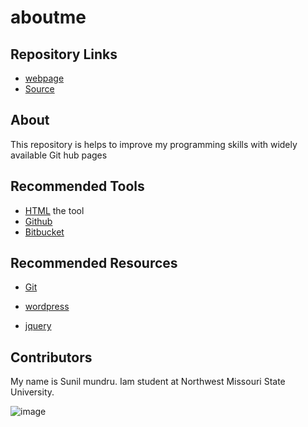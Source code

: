 # aboutme

## Repository Links
- [webpage](https://sunilmundru.github.io/aboutme/)
- [Source](https://github.com/sunilmundru/aboutme/edit/master/README.md)

## About
This repository is helps to improve my programming skills with widely available Git hub pages

## Recommended Tools
- [HTML](https://www.w3schools.com/html/html_editors.asp)
the tool
- [Github](https://desktop.github.com/)
- [Bitbucket](https://bitbucket.org/dashboard/overview)

## Recommended Resources

- [Git](https://lab.github.com/)

- [wordpress](https://wordpress.com/create-blog/?utm_source=adwords&utm_medium=cpc&keyword=wordpress&creative=277412335412&campaignid=998785131&adgroupid=53026924047&matchtype=e&device=c&network=g&sgmt=gb&utm_source=adwords&utm_campaign=Google_WPcom_Search_Brand_Desktop_US_en&utm_medium=cpc&keyword=wordpress&creative=277412335412&campaignid=998785131&adgroupid=53026924047&matchtype=e&device=c&network=g&targetid=kwd-295456403946&locationid=9023314&gclid=Cj0KCQiAhKviBRCNARIsAAGZ7CfgJCT6yu8AXp1Qu4N4IBU0M6bLNSuR7R3XW7Ow2aSiOpYEez4b4sUaAnM3EALw_wc)

- [jquery](https://jquery.com/)

## Contributors

My name is Sunil mundru. Iam student  at Northwest Missouri State University.


![image](https://msep.mhec.org/sites/default/files/N-2Stack-Full2.jpg)
